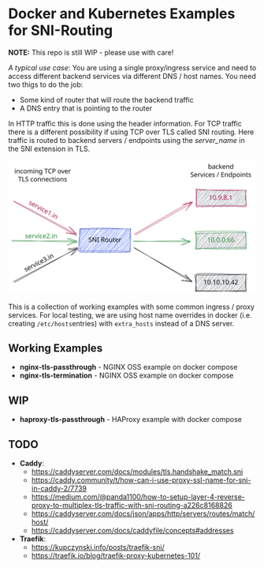 # Docker and Kubernetes Examples for SNI-Routing

**NOTE:** This repo is still WIP - please use with care!

*A typical use case*: You are using a single proxy/ingress service and need to access different backend services via different DNS / host names. You need two thigs to do the job:
- Some kind of router that will route the backend traffic
- A DNS entry that is pointing to the router

In HTTP traffic this is done using the header information. For TCP traffic there is a different possibility if using TCP over TLS called SNI routing. Here traffic is routed to backend servers / endpoints using the *server_name* in the SNI extension in TLS.

![SNI Routing](./assets/SNI-Routing.svg)

This is a collection of working examples with some common ingress / proxy services. For local testing, we are using host name overrides in docker (i.e. creating `/etc/hosts`entries) with `extra_hosts` instead of a DNS server. 

## Working Examples
- **nginx-tls-passthrough** - NGINX OSS example on docker compose
- **nginx-tls-termination** - NGINX OSS example on docker compose

## WIP
- **haproxy-tls-passthrough** - HAProxy example with docker compose

## TODO
- **Caddy**:
  - https://caddyserver.com/docs/modules/tls.handshake_match.sni 
  - https://caddy.community/t/how-can-i-use-proxy-ssl-name-for-sni-in-caddy-2/7739 
  - https://medium.com/@panda1100/how-to-setup-layer-4-reverse-proxy-to-multiplex-tls-traffic-with-sni-routing-a226c8168826 
  - https://caddyserver.com/docs/json/apps/http/servers/routes/match/host/ 
  - https://caddyserver.com/docs/caddyfile/concepts#addresses 
- **Traefik**: 
  - https://kupczynski.info/posts/traefik-sni/
  - https://traefik.io/blog/traefik-proxy-kubernetes-101/

